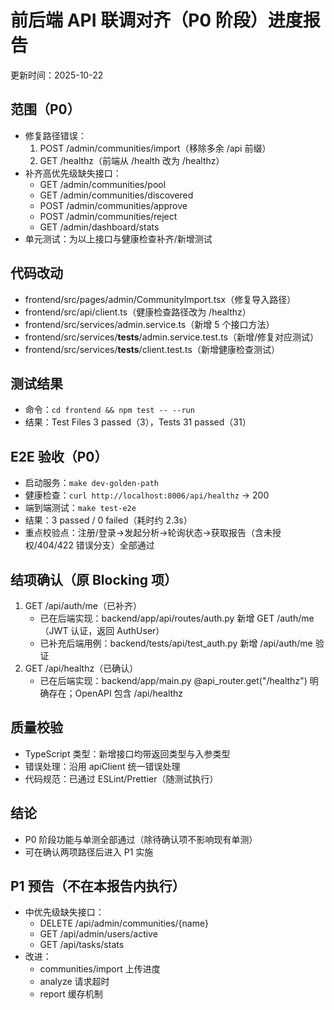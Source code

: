 # 前后端 API 联调对齐（P0 阶段）进度报告

更新时间：2025-10-22

## 范围（P0）
- 修复路径错误：
  1) POST /admin/communities/import（移除多余 /api 前缀）
  2) GET /healthz（前端从 /health 改为 /healthz）
- 补齐高优先级缺失接口：
  - GET /admin/communities/pool
  - GET /admin/communities/discovered
  - POST /admin/communities/approve
  - POST /admin/communities/reject
  - GET /admin/dashboard/stats
- 单元测试：为以上接口与健康检查补齐/新增测试

## 代码改动
- frontend/src/pages/admin/CommunityImport.tsx（修复导入路径）
- frontend/src/api/client.ts（健康检查路径改为 /healthz）
- frontend/src/services/admin.service.ts（新增 5 个接口方法）
- frontend/src/services/__tests__/admin.service.test.ts（新增/修复对应测试）
- frontend/src/services/__tests__/client.test.ts（新增健康检查测试）

## 测试结果
- 命令：`cd frontend && npm test -- --run`
- 结果：Test Files 3 passed（3），Tests 31 passed（31）

## E2E 验收（P0）

- 启动服务：`make dev-golden-path`
- 健康检查：`curl http://localhost:8006/api/healthz` → 200
- 端到端测试：`make test-e2e`
- 结果：3 passed / 0 failed（耗时约 2.3s）
- 重点校验点：注册/登录→发起分析→轮询状态→获取报告（含未授权/404/422 错误分支）全部通过

## 结项确认（原 Blocking 项）
1. GET /api/auth/me（已补齐）
   - 已在后端实现：backend/app/api/routes/auth.py 新增 GET /auth/me（JWT 认证，返回 AuthUser）
   - 已补充后端用例：backend/tests/api/test_auth.py 新增 /api/auth/me 验证
2. GET /api/healthz（已确认）
   - 已在后端实现：backend/app/main.py @api_router.get("/healthz") 明确存在；OpenAPI 包含 /api/healthz

## 质量校验
- TypeScript 类型：新增接口均带返回类型与入参类型
- 错误处理：沿用 apiClient 统一错误处理
- 代码规范：已通过 ESLint/Prettier（随测试执行）

## 结论
- P0 阶段功能与单测全部通过（除待确认项不影响现有单测）
- 可在确认两项路径后进入 P1 实施

## P1 预告（不在本报告内执行）
- 中优先级缺失接口：
  - DELETE /api/admin/communities/{name}
  - GET /api/admin/users/active
  - GET /api/tasks/stats
- 改进：
  - communities/import 上传进度
  - analyze 请求超时
  - report 缓存机制

